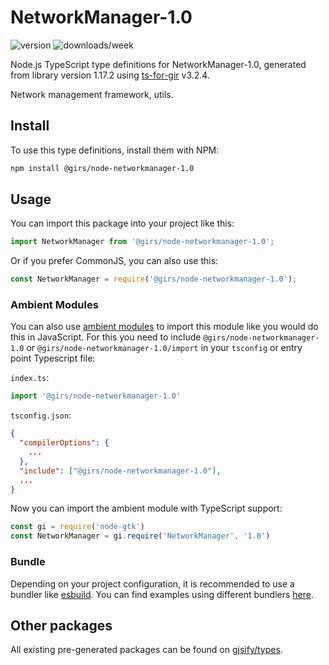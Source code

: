 
# NetworkManager-1.0

![version](https://img.shields.io/npm/v/@girs/node-networkmanager-1.0)
![downloads/week](https://img.shields.io/npm/dw/@girs/node-networkmanager-1.0)


Node.js TypeScript type definitions for NetworkManager-1.0, generated from library version 1.17.2 using [ts-for-gir](https://github.com/gjsify/ts-for-gir) v3.2.4.

Network management framework, utils.

## Install

To use this type definitions, install them with NPM:
```bash
npm install @girs/node-networkmanager-1.0
```

## Usage

You can import this package into your project like this:
```ts
import NetworkManager from '@girs/node-networkmanager-1.0';
```

Or if you prefer CommonJS, you can also use this:
```ts
const NetworkManager = require('@girs/node-networkmanager-1.0');
```

### Ambient Modules

You can also use [ambient modules](https://github.com/gjsify/ts-for-gir/tree/main/packages/cli#ambient-modules) to import this module like you would do this in JavaScript.
For this you need to include `@girs/node-networkmanager-1.0` or `@girs/node-networkmanager-1.0/import` in your `tsconfig` or entry point Typescript file:

`index.ts`:
```ts
import '@girs/node-networkmanager-1.0'
```

`tsconfig.json`:
```json
{
  "compilerOptions": {
    ...
  },
  "include": ["@girs/node-networkmanager-1.0"],
  ...
}
```

Now you can import the ambient module with TypeScript support: 

```ts
const gi = require('node-gtk')
const NetworkManager = gi.require('NetworkManager', '1.0')
```


### Bundle

Depending on your project configuration, it is recommended to use a bundler like [esbuild](https://esbuild.github.io/). You can find examples using different bundlers [here](https://github.com/gjsify/ts-for-gir/tree/main/examples).

## Other packages

All existing pre-generated packages can be found on [gjsify/types](https://github.com/gjsify/types).

